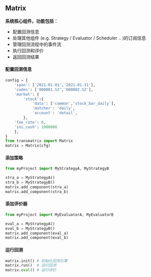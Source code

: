## Matrix

 <b> 系统核心组件，功能包括： </b>

  - 配置回测信息
  - 处理其他组件 (e.g. Strategy / Evaluator / Scheduler .. )的订阅信息
  - 管理回测流程中的事件流
  - 执行回测和评价
  - 返回回测结果

#### 配置回测信息
```python
config = {
    'span': ['2021-01-01','2021-01-31'],
    'codes': ['000001.SZ','000002.SZ'],
    'market': {
        'stock':{
            'data': ['common','stock_bar_daily'],
            'matcher': 'daily',
            'account': 'detail',
        },
    'fee_rate': 0,
    'ini_cash': 1000000
    },
}
from transmatrix import Matrix
matrix = Matrix(cfg)
```

#### 添加策略
```python
from myProject import MyStrategyA, MyStrategyB

stra_a = MyStrategyA()
stra_b = MyStrategyB()
matrix.add_component(stra_a)
matrix.add_component(stra_b)
```


#### 添加评价器

```python
from myProject import MyEvaluatorA, MyEvaluatorB

eval_a = MyStrategyA()
eval_b = MyStrategyB()
matrix.add_component(eval_a)
matrix.add_component(eval_b)
```

#### 运行回测

```python
matrix.init() # 初始化回测引擎
matrix.run()  # 运行回测
matrix.eval() # 运行评价

```


